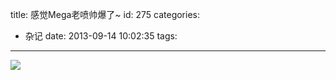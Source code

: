 title: 感觉Mega老喷帅爆了~
id: 275
categories:
  - 杂记
date: 2013-09-14 10:02:35
tags:
---

![](http://ww2.sinaimg.cn/large/841aea59jw1e8lsq5rxclj20af066mxe.jpg)